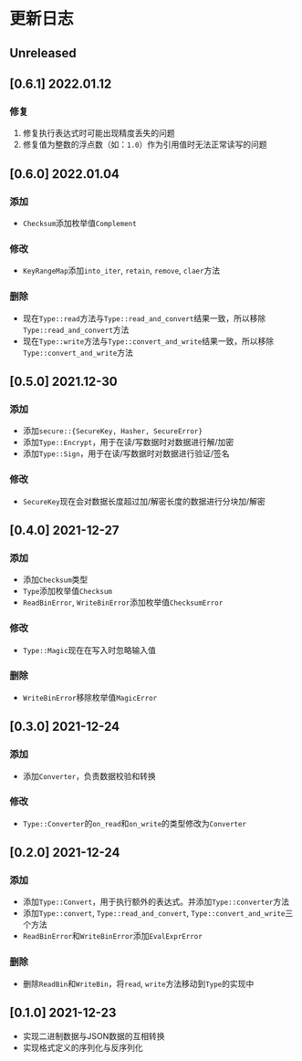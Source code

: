 # 更新日志

## Unreleased

## [0.6.1] 2022.01.12

### 修复

1. 修复执行表达式时可能出现精度丢失的问题
2. 修复值为整数的浮点数（如：`1.0`）作为引用值时无法正常读写的问题

## [0.6.0] 2022.01.04

### 添加

- `Checksum`添加枚举值`Complement`

### 修改

- `KeyRangeMap`添加`into_iter`, `retain`, `remove`, `claer`方法

### 删除

- 现在`Type::read`方法与`Type::read_and_convert`结果一致，所以移除`Type::read_and_convert`方法
- 现在`Type::write`方法与`Type::convert_and_write`结果一致，所以移除`Type::convert_and_write`方法

## [0.5.0] 2021.12-30

### 添加

- 添加`secure::{SecureKey, Hasher, SecureError}`
- 添加`Type::Encrypt`，用于在读/写数据时对数据进行解/加密
- 添加`Type::Sign`，用于在读/写数据时对数据进行验证/签名

### 修改

- `SecureKey`现在会对数据长度超过加/解密长度的数据进行分块加/解密

## [0.4.0] 2021-12-27

### 添加

- 添加`Checksum`类型
- `Type`添加枚举值`Checksum`
- `ReadBinError`, `WriteBinError`添加枚举值`ChecksumError`

### 修改

- `Type::Magic`现在在写入时忽略输入值

### 删除

- `WriteBinError`移除枚举值`MagicError`

## [0.3.0] 2021-12-24

### 添加

- 添加`Converter`，负责数据校验和转换

### 修改

- `Type::Converter`的`on_read`和`on_write`的类型修改为`Converter`

## [0.2.0] 2021-12-24

### 添加

- 添加`Type::Convert`，用于执行额外的表达式。并添加`Type::converter`方法
- 添加`Type::convert`, `Type::read_and_convert`, `Type::convert_and_write`三个方法
- `ReadBinError`和`WriteBinError`添加`EvalExprError`

### 删除

- 删除`ReadBin`和`WriteBin`，将`read`, `write`方法移动到`Type`的实现中

## [0.1.0] 2021-12-23

- 实现二进制数据与JSON数据的互相转换
- 实现格式定义的序列化与反序列化

